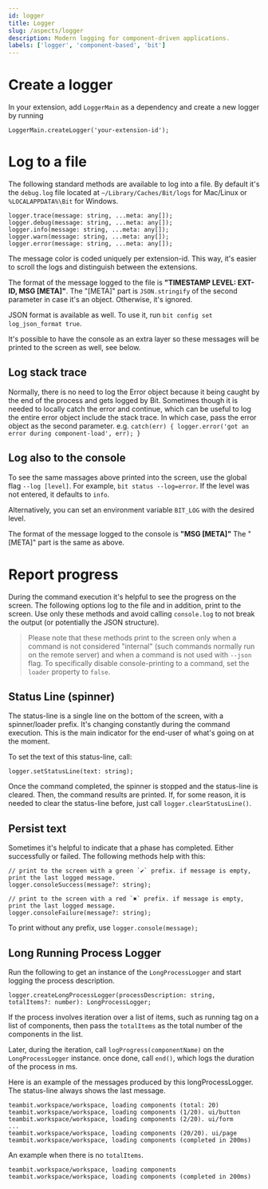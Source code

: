 ```yaml
---
id: logger
title: Logger
slug: /aspects/logger
description: Modern logging for component-driven applications.
labels: ['logger', 'component-based', 'bit']
---
```


# Create a logger
In your extension, add `LoggerMain` as a dependency and create a new logger by running
```
LoggerMain.createLogger('your-extension-id');
```

# Log to a file
The following standard methods are available to log into a file. By default it's the `debug.log` file located at  `~/Library/Caches/Bit/logs` for Mac/Linux or  `%LOCALAPPDATA%\Bit` for Windows.

```
logger.trace(message: string, ...meta: any[]);
logger.debug(message: string, ...meta: any[]);
logger.info(message: string, ...meta: any[]);
logger.warn(message: string, ...meta: any[]);
logger.error(message: string, ...meta: any[]);
```

The message color is coded uniquely per extension-id. This way, it's easier to scroll the logs and distinguish between the extensions.

The format of the message logged to the file is **"TIMESTAMP LEVEL: EXT-ID, MSG [META]"**. The "[META]" part is `JSON.stringify` of the second parameter in case it's an object. Otherwise, it's ignored.

JSON format is available as well. To use it, run  `bit config set log_json_format true`.

It's possible to have the console as an extra layer so these messages will be printed to the screen as well, see below.

## Log stack trace
Normally, there is no need to log the Error object because it being caught by the end of the process and gets logged by Bit. Sometimes though it is needed to locally catch the error and continue, which can be useful to log the entire error object include the stack trace. In which case, pass the error object as the second parameter. e.g. `catch(err) { logger.error('got an error during component-load', err); }`

## Log also to the console

To see the same massages above printed into the screen, use the global flag `--log [level]`. For example, `bit status --log=error`. If the level was not entered, it defaults to `info`.

Alternatively, you can set an environment variable `BIT_LOG` with the desired level.

The format of the message logged to the console is **"MSG [META]"** The "[META]" part is the same as above.

# Report progress
During the command execution it's helpful to see the progress on the screen. The following options log to the file and in addition, print to the screen. Use only these methods and avoid calling `console.log` to not break the output (or potentially the JSON structure).

> Please note that these methods print to the screen only when a command is not considered "internal" (such commands normally run on the remote server) and when a command is not used with `--json` flag. To specifically disable console-printing to a command, set the `loader` property to `false`.

## Status Line (spinner)
The status-line is a single line on the bottom of the screen, with a spinner/loader prefix. It's changing constantly during the command execution. This is the main indicator for the end-user of what's going on at the moment.

To set the text of this status-line, call:
```
logger.setStatusLine(text: string);
```

Once the command completed, the spinner is stopped and the status-line is cleared. Then, the command results are printed. If, for some reason, it is needed to clear the status-line before, just call `logger.clearStatusLine()`.

## Persist text
Sometimes it's helpful to indicate that a phase has completed. Either successfully or failed. The following methods help with this:
```
// print to the screen with a green `✔` prefix. if message is empty, print the last logged message.
logger.consoleSuccess(message?: string);

// print to the screen with a red `✖` prefix. if message is empty, print the last logged message.
logger.consoleFailure(message?: string);
```
To print without any prefix, use `logger.console(message);`

## Long Running Process Logger
Run the following to get an instance of the `LongProcessLogger` and start logging the process description.
```
logger.createLongProcessLogger(processDescription: string, totalItems?: number): LongProcessLogger;
```

If the process involves iteration over a list of items, such as running tag on a list of components, then pass the `totalItems` as the total number of the components in the list.

Later, during the iteration, call `logProgress(componentName)` on the `LongProcessLogger` instance.
once done, call `end()`, which logs the duration of the process in ms.

Here is an example of the messages produced by this longProcessLogger. The status-line always shows the last message.
```
teambit.workspace/workspace, loading components (total: 20)
teambit.workspace/workspace, loading components (1/20). ui/button
teambit.workspace/workspace, loading components (2/20). ui/form
...
teambit.workspace/workspace, loading components (20/20). ui/page
teambit.workspace/workspace, loading components (completed in 200ms)
```

An example when there is no `totalItems`.
```
teambit.workspace/workspace, loading components
teambit.workspace/workspace, loading components (completed in 200ms)
```
